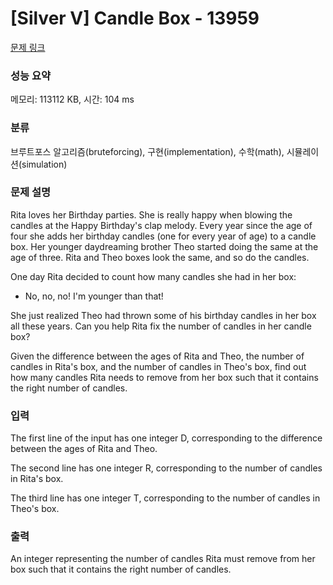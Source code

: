 # [Silver V] Candle Box - 13959 

[문제 링크](https://www.acmicpc.net/problem/13959) 

### 성능 요약

메모리: 113112 KB, 시간: 104 ms

### 분류

브루트포스 알고리즘(bruteforcing), 구현(implementation), 수학(math), 시뮬레이션(simulation)

### 문제 설명

<p>Rita loves her Birthday parties. She is really happy when blowing the candles at the Happy Birthday's clap melody. Every year since the age of four she adds her birthday candles (one for every year of age) to a candle box. Her younger daydreaming brother Theo started doing the same at the age of three. Rita and Theo boxes look the same, and so do the candles.</p>

<p>One day Rita decided to count how many candles she had in her box:</p>

<ul>
	<li>No, no, no! I'm younger than that!</li>
</ul>

<p>She just realized Theo had thrown some of his birthday candles in her box all these years. Can you help Rita fix the number of candles in her candle box?</p>

<p>Given the difference between the ages of Rita and Theo, the number of candles in Rita's box, and the number of candles in Theo's box, find out how many candles Rita needs to remove from her box such that it contains the right number of candles. </p>

### 입력 

 <p>The first line of the input has one integer D, corresponding to the difference between the ages of Rita and Theo.</p>

<p>The second line has one integer R, corresponding to the number of candles in Rita's box.</p>

<p>The third line has one integer T, corresponding to the number of candles in Theo's box.</p>

<ul>
</ul>

### 출력 

 <p>An integer representing the number of candles Rita must remove from her box such that it contains the right number of candles.</p>

<p> </p>

